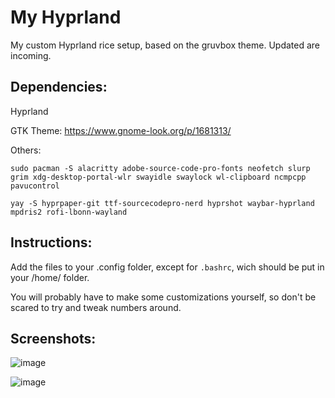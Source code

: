 # My Hyprland

My custom Hyprland rice setup, based on the gruvbox theme. Updated are incoming.
## Dependencies:
Hyprland

GTK Theme: https://www.gnome-look.org/p/1681313/


Others:

`sudo pacman -S alacritty adobe-source-code-pro-fonts neofetch slurp grim xdg-desktop-portal-wlr swayidle swaylock wl-clipboard ncmpcpp pavucontrol`

`yay -S hyprpaper-git ttf-sourcecodepro-nerd hyprshot waybar-hyprland mpdris2 rofi-lbonn-wayland`


## Instructions:
Add the files to your .config folder, except for `.bashrc`, wich should be put in your /home/ folder.

You will probably have to make some customizations yourself, so don't be scared to try and tweak numbers around.

## Screenshots: 
![image](https://github.com/magveta/MyHyprland/assets/127806458/eeac1673-1dfc-495c-bff6-fffe08d05c8f)

![image](https://github.com/magveta/MyHyprland/assets/127806458/32a244af-ae9b-4868-a6f9-d2690f306ff8)


